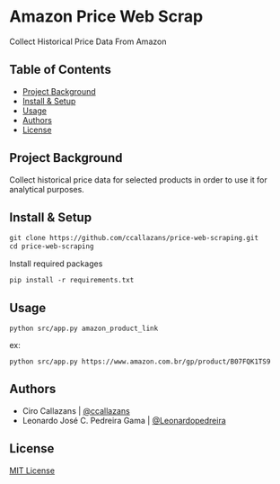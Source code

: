 
Amazon Price Web Scrap
=============
Collect Historical Price Data From Amazon

Table of Contents
-----------------

-   [Project Background](#project-background)
-   [Install & Setup](#install-&-setup)
-   [Usage](#usage)
-   [Authors](#authors)
-   [License](#license)

Project Background
----------

Collect historical price data for selected products in order to use it for analytical purposes.


Install & Setup
---------------
```html 
git clone https://github.com/ccallazans/price-web-scraping.git
cd price-web-scraping
```
Install required packages
```
pip install -r requirements.txt
```


Usage
-----

```
python src/app.py amazon_product_link
```
ex:
```
python src/app.py https://www.amazon.com.br/gp/product/B07FQK1TS9
```



Authors
-------

* Ciro Callazans | [@ccallazans](https://github.com/ccallazans)
* Leonardo José C. Pedreira Gama | [@Leonardopedreira](https://github.com/Leonardopedreira)


License
-------

[MIT License](LICENSE)